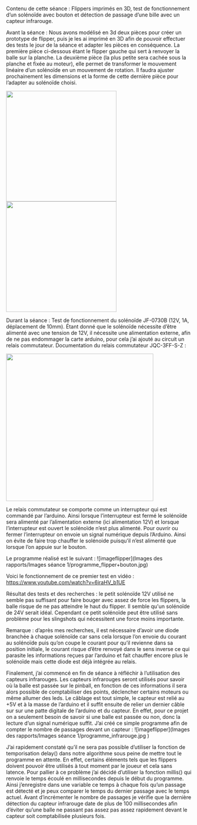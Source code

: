 Contenu de cette séance : Flippers imprimés en 3D, test de fonctionnement d’un solénoïde avec bouton et détection de passage d’une bille avec un capteur infrarouge.



Avant la séance : 
Nous avons modélisé en 3d deux pièces pour créer un prototype de flipper, puis je les ai imprimé en 3D afin de pouvoir effectuer des tests le jour de la séance et adapter les pièces en conséquence. La première pièce ci-dessous étant le flipper gauche qui sert à renvoyer la balle sur la planche.  La deuxième pièce (la plus petite sera cachée sous la planche et fixée au moteur), elle permet de transformer le mouvement linéaire d’un solénoïde en un mouvement de rotation. Il faudra ajuster prochainement les dimensions et la forme de cette dernière pièce pour l’adapter au solénoïde choisi.

<img src="Images des rapports/Images séance 1/flipper_sketch3d.jpg" width="300">

<img src="Images des rapports/Images séance 1/flipper_impression3d.jpg" width="300">



Durant la séance :
Test de fonctionnement du solénoïde JF-0730B (12V, 1A, déplacement de 10mm).
Étant donné que le solénoïde nécessite d’être alimenté avec une tension de 12V, il nécessite une alimentation externe, afin de ne pas endommager la carte arduino, pour cela j’ai ajouté au circuit un relais commutateur. 
Documentation du relais commutateur JQC-3FF-S-Z : 

<img src="Images des rapports/Images séance 1/documentation_relais_commutateur.jpg" width="400">

Le relais commutateur se comporte comme un interrupteur qui est commandé par l’arduino. Ainsi lorsque l’interrupteur est fermé le solénoïde sera alimenté par l’alimentation externe (ici alimentation 12V) et lorsque l’interrupteur est ouvert le solénoïde n’est plus alimenté. Pour ouvrir ou fermer l’interrupteur on envoie un signal numérique depuis l’Arduino. Ainsi on évite de faire trop chauffer le solénoide puisqu’il n’est alimenté que lorsque l’on appuie sur le bouton.

Le programme réalisé est le suivant : ![imageflipper](Images des rapports/Images séance 1/programme_flipper+bouton.jpg)

Voici le fonctionnement de ce premier test en vidéo :
https://www.youtube.com/watch?v=6iraHV_b1UE


Résultat des tests et des recherches : le petit solénoïde 12V utilisé ne semble pas suffisant pour faire bouger avec assez de force les flippers, la balle risque de ne pas atteindre le haut du flipper. 
Il semble qu'un solénoïde de 24V serait idéal. Cependant ce petit solénoïde peut être utilisé sans problème pour les slingshots qui nécessitent une force moins importante.

Remarque : d’après mes recherches, il est nécessaire d’avoir une diode branchée à chaque solénoïde car sans cela lorsque l’on envoie du courant au solénoïde puis qu’on coupe le courant pour qu’il revienne dans sa position initiale, le courant risque d’être renvoyé dans le sens inverse ce qui parasite les informations reçues par l’arduino et fait chauffer encore plus le solénoïde mais cette diode est déjà intégrée au relais.

Finalement, j’ai commencé en fin de séance à réfléchir à l’utilisation des capteurs infrarouges. Les capteurs infrarouges seront utilisés pour savoir où la balle est passée sur le pinball, en fonction de ces informations il sera alors possible de comptabiliser des points, déclencher certains moteurs ou même allumer des leds. Le câblage est tout simple, le capteur est relié au +5V et à la masse de l’arduino et il suffit ensuite de relier un dernier câble sur sur une patte digitale de l’arduino et du capteur. En effet, pour ce projet on a seulement besoin de savoir si une balle est passée ou non, donc la lecture d’un signal numérique suffit. J’ai créé ce simple programme afin de compter le nombre de passages devant un capteur :
![imageflipper](Images des rapports/Images séance 1/programme_infrarouge.jpg )


J’ai rapidement constaté qu’il ne sera pas possible d’utiliser la fonction de temporisation delay() dans notre algorithme sous peine de mettre tout le programme en attente. En effet, certains éléments tels que les flippers doivent pouvoir être utilisés à tout moment par le joueur et cela sans latence. Pour pallier à ce problème j’ai décidé d’utiliser la fonction millis() qui renvoie le temps écoulé en millisecondes depuis le début du programme. Ainsi j’enregistre dans une variable ce temps à chaque fois qu’un passage est détecté et je peux comparer le temps du dernier passage avec le temps actuel. Avant d’incrémenter le nombre de passages je vérifie que la dernière détection du capteur infrarouge date de plus de 100 millisecondes afin d’éviter qu’une balle ne passant pas assez pas assez rapidement devant le capteur soit comptabilisée plusieurs fois.
